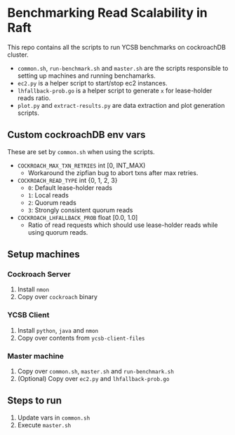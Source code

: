 # Benchmarking Read Scalability in Raft

This repo contains all the scripts to run YCSB benchmarks on cockroachDB cluster.
* `common.sh`, `run-benchmark.sh` and `master.sh` are the scripts responsible to setting up machines and running benchamarks.
* `ec2.py` is a helper script to start/stop ec2 instances.
* `lhfallback-prob.go` is a helper script to generate `x` for lease-holder reads ratio.
* `plot.py` and `extract-results.py` are data extraction and plot generation scripts.

## Custom cockroachDB env vars
These are set by `common.sh` when using the scripts.
* `COCKROACH_MAX_TXN_RETRIES` int [0, INT_MAX)
  + Workaround the zipfian bug to abort txns after max retries.
* `COCKROACH_READ_TYPE` int {0, 1, 2, 3}
  + `0`: Default lease-holder reads
  + `1`: Local reads
  + `2`: Quorum reads
  + `3`: Strongly consistent quorum reads
* `COCKROACH_LHFALLBACK_PROB` float [0.0, 1.0]
  + Ratio of read requests which should use lease-holder reads while using quorum reads.

## Setup machines
### Cockroach Server
1. Install `nmon`
2. Copy over `cockroach` binary

### YCSB Client
1. Install `python`, `java` and `nmon`
2. Copy over contents from `ycsb-client-files`

### Master machine
1. Copy over `common.sh`, `master.sh` and `run-benchmark.sh`
2. (Optional) Copy over `ec2.py` and `lhfallback-prob.go`

## Steps to run
1. Update vars in `common.sh`
2. Execute `master.sh`
